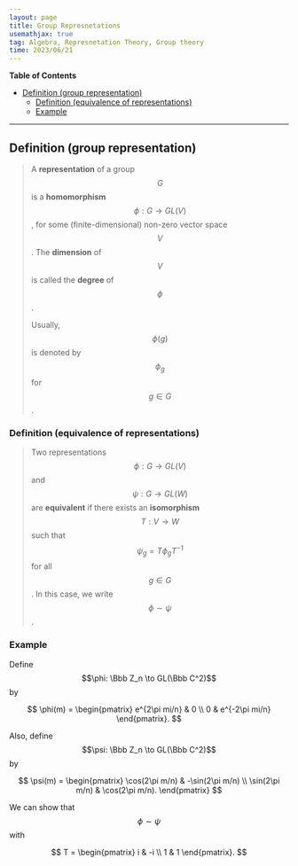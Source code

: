 ```yaml
---
layout: page
title: Group Represnetations
usemathjax: true
tag: Algebra, Represnetation Theory, Group theory
time: 2023/06/21
---
```


**Table of Contents**
- [Definition (group representation)](#definition-group-representation)
  - [Definition (equivalence of representations)](#definition-equivalence-of-representations)
  - [Example](#example)


---

## Definition (group representation)
> A **representation** of a group $$G$$ is a **homomorphism** $$\phi: G\to GL(V)$$, for some (finite-dimensional) non-zero vector space $$V$$. The **dimension** of $$V$$ is called the **degree** of $$\phi$$.
>
> Usually, $$\phi(g)$$ is denoted by $$\phi_g$$ for $$g\in G$$.

### Definition (equivalence of representations)
> Two representations $$\phi: G\to GL(V)$$ and $$\psi: G\to GL(W)$$ are **equivalent** if there exists an **isomorphism** $$T: V\to W$$ such that $$\psi_g = T\phi_g T^{-1}$$ for all $$g\in G$$. In this case, we write $$\phi \sim \psi$$.


### Example

Define $$\phi: \Bbb Z_n \to GL(\Bbb C^2)$$ by

$$
\phi(m) = \begin{pmatrix}
    e^{2\pi mi/n} & 0 \\
    0 & e^{-2\pi mi/n}
\end{pmatrix}.
$$

Also, define $$\psi: \Bbb Z_n \to GL(\Bbb C^2)$$ by

$$
\psi(m) = \begin{pmatrix}
    \cos(2\pi m/n) & -\sin(2\pi m/n) \\
    \sin(2\pi m/n) & \cos(2\pi m/n).
\end{pmatrix}
$$

We can show that $$\phi \sim \psi$$ with 

$$
T = \begin{pmatrix}
    i & -i \\
    1 & 1
\end{pmatrix}.
$$
